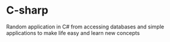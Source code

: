 # C-sharp
Random application in C# from accessing databases and simple applications to make life easy and learn new concepts 
